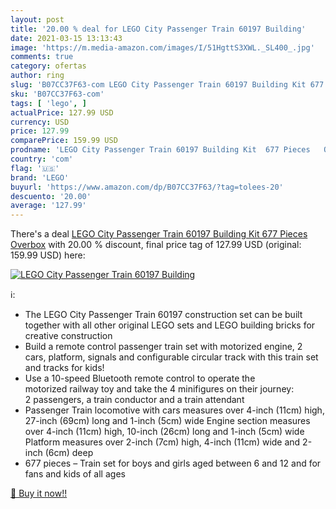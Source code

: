 ```yaml
---
layout: post
title: '20.00 % deal for LEGO City Passenger Train 60197 Building'
date: 2021-03-15 13:13:43
image: 'https://m.media-amazon.com/images/I/51HgttS3XWL._SL400_.jpg'
comments: true
category: ofertas
author: ring
slug: 'B07CC37F63-com LEGO City Passenger Train 60197 Building Kit 677 Pieces...'
sku: 'B07CC37F63-com'
tags: [ 'lego', ]
actualPrice: 127.99 USD
currency: USD
price: 127.99
comparePrice: 159.99 USD
prodname: 'LEGO City Passenger Train 60197 Building Kit  677 Pieces   Overbox'
country: 'com'
flag: '🇺🇸'
brand: 'LEGO'
buyurl: 'https://www.amazon.com/dp/B07CC37F63/?tag=tolees-20'
descuento: '20.00'
average: '127.99'
---
```


There's a deal [LEGO City Passenger Train 60197 Building Kit  677 Pieces   Overbox](https://www.amazon.com/dp/B07CC37F63/?tag=tolees-20)  with  20.00 % discount, final price tag of  127.99 USD (original: 159.99 USD) here:

[![LEGO City Passenger Train 60197 Building](https://m.media-amazon.com/images/I/51HgttS3XWL._SL400_.jpg)](https://www.amazon.com/dp/B07CC37F63/?tag=tolees-20)

ℹ️:

- The LEGO City Passenger Train 60197 construction set can be built together with all other original LEGO sets and LEGO building bricks for creative construction
- Build a remote control passenger train set with motorized engine, 2 cars, platform, signals and configurable circular track with this train set and tracks for kids!
- Use a 10-speed Bluetooth remote control to operate the motorized railway toy and take the 4 minifigures on their journey: 2 passengers, a train conductor and a train attendant
- Passenger Train locomotive with cars measures over 4-inch (11cm) high, 27-inch (69cm) long and 1-inch (5cm) wide Engine section measures over 4-inch (11cm) high, 10-inch (26cm) long and 1-inch (5cm) wide Platform measures over 2-inch (7cm) high, 4-inch (11cm) wide and 2-inch (6cm) deep
- 677 pieces – Train set for boys and girls aged between 6 and 12 and for fans and kids of all ages

[🛒 Buy it now!!](https://www.amazon.com/dp/B07CC37F63/?tag=tolees-20)
